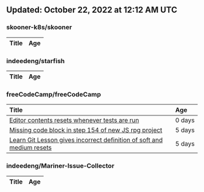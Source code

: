 ## Updated: October 22, 2022 at 12:12 AM UTC


### skooner-k8s/skooner
|**Title**|**Age**|
|:----|:----|


### indeedeng/starfish
|**Title**|**Age**|
|:----|:----|


### freeCodeCamp/freeCodeCamp
|**Title**|**Age**|
|:----|:----|
|[Editor contents resets whenever tests are run](https://github.com/freeCodeCamp/freeCodeCamp/issues/48173)|0&nbsp;days|
|[Missing code block in step 154 of new JS rpg project](https://github.com/freeCodeCamp/freeCodeCamp/issues/48087)|5&nbsp;days|
|[Learn Git Lesson gives incorrect definition of soft and medium resets](https://github.com/freeCodeCamp/freeCodeCamp/issues/48079)|5&nbsp;days|


### indeedeng/Mariner-Issue-Collector
|**Title**|**Age**|
|:----|:----|